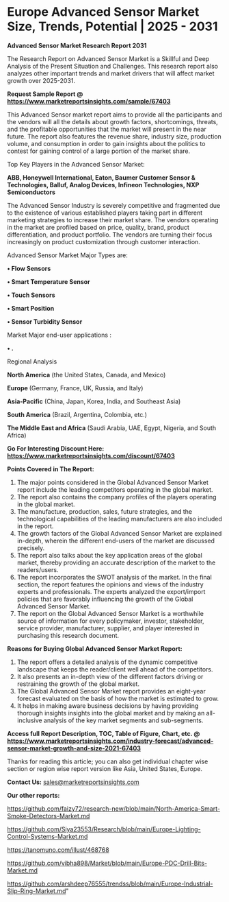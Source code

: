 # Europe Advanced Sensor Market Size, Trends, Potential | 2025 - 2031

<strong>Advanced Sensor Market Research Report 2031</strong>

The Research Report on Advanced Sensor Market is a Skillful and Deep Analysis of the Present Situation and Challenges. This research report also analyzes other important trends and market drivers that will affect market growth over 2025-2031.

<strong>Request Sample Report @ <a href=https://www.marketreportsinsights.com/sample/67403>https://www.marketreportsinsights.com/sample/67403</a></strong>

This Advanced Sensor market report aims to provide all the participants and the vendors will all the details about growth factors, shortcomings, threats, and the profitable opportunities that the market will present in the near future. The report also features the revenue share, industry size, production volume, and consumption in order to gain insights about the politics to contest for gaining control of a large portion of the market share.

Top Key Players in the Advanced Sensor Market:

<strong>ABB, Honeywell International, Eaton, Baumer Customer Sensor & Technologies, Balluf, Analog Devices, Infineon Technologies, NXP Semiconductors</strong>

The Advanced Sensor Industry is severely competitive and fragmented due to the existence of various established players taking part in different marketing strategies to increase their market share. The vendors operating in the market are profiled based on price, quality, brand, product differentiation, and product portfolio. The vendors are turning their focus increasingly on product customization through customer interaction.

Advanced Sensor Market Major Types are:

<strong>• Flow Sensors

• Smart Temperature Sensor

• Touch Sensors

• Smart Position

• Sensor Turbidity Sensor</strong>

Market Major end-user applications :

<strong>• .</strong>

Regional Analysis

</u><strong><b>North America</b></strong> (the United States, Canada, and Mexico)

<strong><b>Europe </b></strong>(Germany, France, UK, Russia, and Italy)

<strong><b>Asia-Pacific</b></strong> (China, Japan, Korea, India, and Southeast Asia)

<strong><b>South America</b></strong> (Brazil, Argentina, Colombia, etc.)

<strong><b>The Middle East and Africa</b></strong> (Saudi Arabia, UAE, Egypt, Nigeria, and South Africa)

<strong>Go For Interesting Discount Here: <a href=https://www.marketreportsinsights.com/discount/67403>https://www.marketreportsinsights.com/discount/67403</a></strong>

<strong>Points Covered in The Report:</strong>
<ol>
  <li>The major points considered in the Global Advanced Sensor Market report include the leading competitors operating in the global market.</li>
  <li>The report also contains the company profiles of the players operating in the global market.</li>
  <li>The manufacture, production, sales, future strategies, and the technological capabilities of the leading manufacturers are also included in the report.</li>
  <li>The growth factors of the Global Advanced Sensor Market are explained in-depth, wherein the different end-users of the market are discussed precisely.</li>
  <li>The report also talks about the key application areas of the global market, thereby providing an accurate description of the market to the readers/users.</li>
  <li>The report incorporates the SWOT analysis of the market. In the final section, the report features the opinions and views of the industry experts and professionals. The experts analyzed the export/import policies that are favorably influencing the growth of the Global Advanced Sensor Market.</li>
  <li>The report on the Global Advanced Sensor Market is a worthwhile source of information for every policymaker, investor, stakeholder, service provider, manufacturer, supplier, and player interested in purchasing this research document.</li>
</ol>
<strong>Reasons for Buying Global Advanced Sensor Market Report:</strong>

<ol>
  <li>The report offers a detailed analysis of the dynamic competitive landscape that keeps the reader/client well ahead of the competitors.</li>
  <li>It also presents an in-depth view of the different factors driving or restraining the growth of the global market.</li>
  <li>The Global Advanced Sensor Market report provides an eight-year forecast evaluated on the basis of how the market is estimated to grow.</li>
  <li>It helps in making aware business decisions by having providing thorough insights insights into the global market and by making an all-inclusive analysis of the key market segments and sub-segments.</li>
</ol>
<strong>Access full Report Description, TOC, Table of Figure, Chart, etc. @ <a href=https://www.marketreportsinsights.com/industry-forecast/advanced-sensor-market-growth-and-size-2021-67403>https://www.marketreportsinsights.com/industry-forecast/advanced-sensor-market-growth-and-size-2021-67403</a></strong>


Thanks for reading this article; you can also get individual chapter wise section or region wise report version like Asia, United States, Europe.

<strong>Contact Us:</strong>
sales@marketreportsinsights.com

<strong>Our other reports:</strong>

<a href=https://github.com/faizy72/research-new/blob/main/North-America-Smart-Smoke-Detectors-Market.md>https://github.com/faizy72/research-new/blob/main/North-America-Smart-Smoke-Detectors-Market.md</a>

<a href=https://github.com/Siya23553/Research/blob/main/Europe-Lighting-Control-Systems-Market.md>https://github.com/Siya23553/Research/blob/main/Europe-Lighting-Control-Systems-Market.md</a>

<a href=https://tanomuno.com/illust/468768>https://tanomuno.com/illust/468768</a>

<a href=https://github.com/vibha898/Market/blob/main/Europe-PDC-Drill-Bits-Market.md>https://github.com/vibha898/Market/blob/main/Europe-PDC-Drill-Bits-Market.md</a>

<a href=https://github.com/arshdeep76555/trendss/blob/main/Europe-Industrial-Slip-Ring-Market.md>https://github.com/arshdeep76555/trendss/blob/main/Europe-Industrial-Slip-Ring-Market.md</a>"
